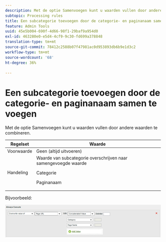 ```yaml
---
description: Met de optie Samenvoegen kunt u waarden vullen door andere waarden te combineren.
subtopic: Processing rules
title: Een subcategorie toevoegen door de categorie- en paginanaam samen te voegen
feature: Admin Tools
uuid: 45e5b004-690f-4d66-98f1-29baf9a954d0
exl-id: 463280e0-e5d4-4cf9-9c30-fd699a378848
translation-type: tm+mt
source-git-commit: 78412c2588b07f47981ac0d953893db6b9e1d3c2
workflow-type: tm+mt
source-wordcount: '68'
ht-degree: 36%

---
```


# Een subcategorie toevoegen door de categorie- en paginanaam samen te voegen

Met de optie Samenvoegen kunt u waarden vullen door andere waarden te combineren.

<table id="table_FF761C2011CD456B9A466C054A54FC30"> 
 <thead> 
  <tr> 
   <th colname="col1" class="entry"> Regelset </th> 
   <th colname="col2" class="entry"> Waarde </th> 
  </tr> 
 </thead>
 <tbody> 
  <tr> 
   <td colname="col1"> Voorwaarde </td> 
   <td colname="col2"> Geen (altijd uitvoeren) </td> 
  </tr> 
  <tr> 
   <td colname="col1"> Handeling </td> 
   <td colname="col2">Waarde van subcategorie overschrijven naar samengevoegde waarde <p>Categorie </p> <p>Paginanaam </p> </td> 
  </tr> 
 </tbody> 
</table>

Bijvoorbeeld:

![](assets/add-subcategory-using-concat.png)
